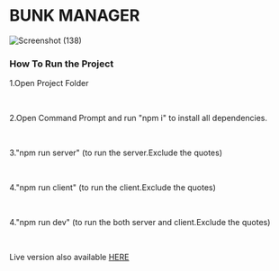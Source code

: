 <h1>BUNK MANAGER</h1>
 
 ![Screenshot (138)](https://user-images.githubusercontent.com/49809895/100523828-770df600-31d9-11eb-9319-b5ac958f5d9b.png)

<h3>How To Run the Project</h3>
<p>1.Open Project Folder</p><br>
<p>2.Open Command Prompt and run "npm i" to install all dependencies.</p><br>
<p>3."npm run server" (to run the server.Exclude the quotes)</p><br>
<p>4."npm run client" (to run the client.Exclude the quotes)</p><br>
<p>4."npm run dev" (to run the both server and client.Exclude the quotes)</p><br>
<p>Live version also available <a href="https://salty-brook-29410.herokuapp.com/">HERE</a></p>
